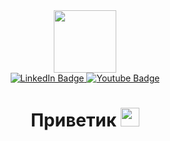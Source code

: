 <div id="header" align="center">
  <img src="https://media.giphy.com/media/ukMiDlCmdv2og/giphy.gif" width="100"/>
</div>

<div id="badges" align="center">
  <a href="linkedin.com">
    <img src="https://img.shields.io/badge/TELEGRAM-gray?style=for-the-badge&logo=Telegram&logoColor=white" alt="LinkedIn Badge"/>
  </a>
  <a href="https://www.youtube.com/c/A4a4a4a4">
    <img src="https://img.shields.io/badge/YouTube-gray?style=for-the-badge&logo=youtube&logoColor=white" alt="Youtube Badge"/>
  </a>
  
<div id="viewprof" align="center">
  <img src="https://komarev.com/ghpvc/?username=Uwentian&style=flat-square&color=blue" alt=""/>
</div>
  
<div id="heythere" align="center">
  <h1>
  Приветик
  <img src="https://media.giphy.com/media/dYx3YFq2OiVLIssQH9/giphy.gif" width="30px"/>
</h1>
</div>
